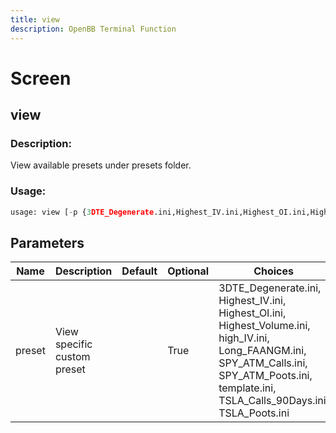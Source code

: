 ```yaml
---
title: view
description: OpenBB Terminal Function
---
```


# Screen

## view

### Description: 

View available presets under presets folder.

### Usage: 
```python
usage: view [-p {3DTE_Degenerate.ini,Highest_IV.ini,Highest_OI.ini,Highest_Volume.ini,high_IV.ini,Long_FAANGM.ini,SPY_ATM_Calls.ini,SPY_ATM_Poots.ini,template.ini,TSLA_Calls_90Days.ini,TSLA_Poots.ini}]
```

## Parameters

| Name | Description | Default | Optional | Choices |
| ---- | ----------- | ------- | -------- | ------- |
| preset | View specific custom preset |  | True | 3DTE_Degenerate.ini,  Highest_IV.ini,  Highest_OI.ini,  Highest_Volume.ini,  high_IV.ini,  Long_FAANGM.ini,  SPY_ATM_Calls.ini,  SPY_ATM_Poots.ini,  template.ini,  TSLA_Calls_90Days.ini,  TSLA_Poots.ini |


